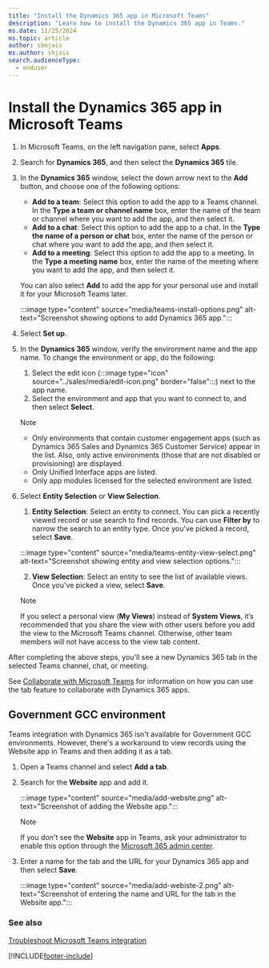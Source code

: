 ```yaml
---
title: "Install the Dynamics 365 app in Microsoft Teams"
description: "Learn how to install the Dynamics 365 app in Teams."
ms.date: 11/25/2024
ms.topic: article
author: sbmjais
ms.author: shjais
search.audienceType: 
  - enduser
---
```


# Install the Dynamics 365 app in Microsoft Teams

1. In Microsoft Teams, on the left navigation pane, select **Apps**.

2. Search for **Dynamics 365**, and then select the **Dynamics 365** tile.

3. In the **Dynamics 365** window, select the down arrow next to the **Add** button, and choose one of the following options:

   - **Add to a team**: Select this option to add the app to a Teams channel. In the **Type a team or channel name** box, enter the name of the team or channel where you want to add the app, and then select it.
   - **Add to a chat**: Select this option to add the app to a chat. In the **Type the name of a person or chat** box, enter the name of the person or chat where you want to add the app, and then select it.
   - **Add to a meeting**: Select this option to add the app to a meeting. In the **Type a meeting name** box, enter the name of the meeting where you want to add the app, and then select it.

   You can also select **Add** to add the app for your personal use and install it for your Microsoft Teams later.

    :::image type="content" source="media/teams-install-options.png" alt-text="Screenshot showing options to add Dynamics 365 app.":::

1. Select **Set up**.

1. In the **Dynamics 365** window, verify the environment name and the app name. To change the environment or app, do the following:
    1. Select the edit icon (:::image type="icon" source="../sales/media/edit-icon.png" border="false":::) next to the app name.
    1. Select the environment and app that you want to connect to, and then select **Select**.
    
   > [!NOTE]
   > - Only environments that contain customer engagement apps (such as Dynamics 365 Sales and Dynamics 365 Customer Service) appear in the list. Also, only active environments (those that are not disabled or provisioning) are displayed. 
   > - Only Unified Interface apps are listed.
   > - Only app modules licensed for the selected environment are listed. 

1. Select **Entity Selection** or **View Selection**.

    1. **Entity Selection**: Select an entity to connect. You can pick a recently viewed record or use search to find records. You can use **Filter by** to narrow the search to an entity type. Once you've picked a record, select **Save**.

    :::image type="content" source="media/teams-entity-view-select.png" alt-text="Screenshot showing entity and view selection options.":::

    2. **View Selection**: Select an entity to see the list of available views. Once you've picked a view, select **Save**.

   > [!NOTE]
   > If you select a personal view (**My Views**) instead of **System Views**, it’s recommended that you share the view with other users before you add the view to the Microsoft Teams channel. Otherwise, other team members will not have access to the view tab content.

After completing the above steps, you'll see a new Dynamics 365 tab in the selected Teams channel, chat, or meeting. 
 
See [Collaborate with Microsoft Teams](teams-collaboration.md#have-a-conversation) for information on how you can use the tab feature to collaborate with Dynamics 365 apps.


<a name="bkmk_setup_dynamics365_bot"></a>

## Government GCC environment 

Teams integration with Dynamics 365 isn't available for Government GCC environments. However, there's a workaround to view records using the Website app in Teams and then adding it as a tab.

1. Open a Teams channel and select **Add a tab**.

2. Search for the **Website** app and add it.

    :::image type="content" source="media/add-website.png" alt-text="Screenshot of adding the Website app.":::
  
    > [!NOTE]
    > If you don't see the **Website** app in Teams, ask your administrator to enable this option through the [Microsoft 365 admin center](/microsoft-365/admin/admin-overview/about-the-admin-center).

3. Enter a name for the tab and the URL for your Dynamics 365 app and then select **Save**.

    :::image type="content" source="media/add-webiste-2.png" alt-text="Screenshot of entering the name and URL for the tab in the Website app.":::


### See also  
 [Troubleshoot Microsoft Teams integration](teams-troubleshoot.md)



[!INCLUDE[footer-include](../includes/footer-banner.md)]
